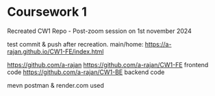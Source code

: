 # Coursework 1
 Recreated CW1 Repo - Post-zoom session on 1st november 2024

 test commit & push after recreation.
 main/home:
 https://a-rajan.github.io/CW1-FE/index.html


https://github.com/a-rajan
https://github.com/a-rajan/CW1-FE frontend code
https://github.com/a-rajan/CW1-BE backend code


mevn
postman & render.com used